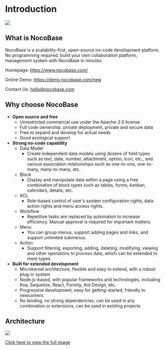 # Introduction

![](https://nocobase.oss-cn-beijing.aliyuncs.com/bbcedd403d31cd1ccc4e9709581f5c2f.png)  

What is NocoBase
----------
NocoBase is a scalability-first, open-source no-code development platform. No programming required, build your own collaboration platform, management system with NocoBase in minutes.

Homepage:
https://www.nocobase.com/  

Online Demo:
https://demo.nocobase.com/new

Contact Us:
hello@nocobase.com

Why choose NocoBase
----------
- **Open source and free**
	- Unrestricted commercial use under the Apache-2.0 license
	- Full code ownership, private deployment, private and secure data
	- Free to expand and develop for actual needs
	- Good ecological support
- **Strong no-code capability**
	- Data Model
		- Create independent data models using dozens of field types such as text, date, number, attachment, option, icon, etc., and various association relationships such as one-to-one, one-to-many, many-to-many, etc.
	- Block
		- Display and manipulate data within a page using a free combination of block types such as tables, forms, kanban, calendars, details, etc.
	- ACL
		- Role-based control of user's system configuration rights, data action rights and menu access rights.
	- Workflow
		- Repetitive tasks are replaced by automation to increase efficiency. Manual approval is required for important matters.
	- Menu
		- You can group menus, support adding pages and links, and support unlimited submenus.
	- Action
		- Support filtering, exporting, adding, deleting, modifying, viewing and other operations to process data, which can be extended to more types.
- **Built for extended development**
	- Microkernel architecture, flexible and easy to extend, with a robust plug-in system
	- Node.js-based, with popular frameworks and technologies, including Koa, Sequelize, React, Formily, Ant Design, etc.
	- Progressive development, easy for getting-started, friendly to newcomers
	- No binding, no strong dependencies, can be used in any combination or extensions, can be used in existing projects

Architecture
----------

![](https://www.nocobase.com/images/NocoBaseMindMapLite.png)

[Click here to view the full image](https://www.nocobase.com/images/NocoBaseMindMap.png)
